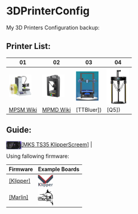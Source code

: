 # 3DPrinterConfig
My 3D Printers Configuration backup:

## Printer List:
01 | 02 | 03 | 04 
--------|------|------|------
<img align="left" width=60 src="docs/images/mpsm-logo.png" /> | <img align="left" width=60 src="docs/images/mpmd-logo.png" /> | <img align="left" width=60 src="docs/images/bluer-logo.png" /> | <img align="left" width=60 src="docs/images/q5-logo.jpg" />
[MPSM Wiki](https://mpselectmini.com/)| [MPMD Wiki](https://mpminidelta.com/)| [TTBluer]) | [Q5]) 



## Guide:
[[MKS TS35 KlipperScreem]](https://github.com/willngton/3DPrinterConfig/tree/main/mks_ts35) | <img align="left" width=40 src="docs/images/mks_ts35.png" />




Using fallowing firmware:

Firmware|Example Boards
--------|------
[[Klipper]](https://www.klipper3d.org/) | <img align="left" width=40 src="docs/images/klipper-logo-small.png" />
[[Marlin]](https://marlinfw.org/) | <img align="left" width=40 src="docs/images/marlin-logo-small.png" />
  
  

  
  
 






